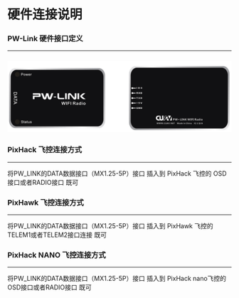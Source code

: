 # 硬件连接说明

### PW-Link 硬件接口定义

---

### ![pw link2](../assets/pw-link2.png)

### PixHack 飞控连接方式

---

将PW\_LINK的DATA数据接口（MX1.25-5P）接口  插入到 PixHack 飞控的 OSD接口或者RADIO接口 既可

### PixHawk 飞控连接方式

---

将PW\_LINK的DATA数据接口（MX1.25-5P）接口  插入到 PixHawk 飞控的TELEM1或者TELEM2接口连接 既可

### PixHack NANO 飞控连接方式

---

将PW\_LINK的DATA数据接口（MX1.25-5P）接口  插入到 PixHack  nano飞控的 OSD接口或者RADIO接口 既可

